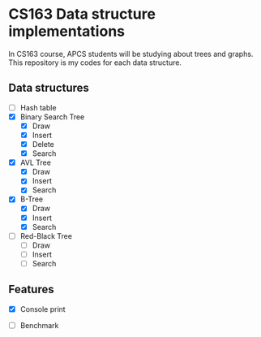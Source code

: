 # CS163 Data structure implementations
In CS163 course, APCS students will be studying about trees and graphs. This repository is my codes for each data structure.

## Data structures
- [ ] Hash table
- [x] Binary Search Tree
  - [x] Draw
  - [x] Insert
  - [x] Delete
  - [x] Search
- [x] AVL Tree
  - [x] Draw
  - [x] Insert
  - [x] Search
- [x] B-Tree
  - [x] Draw
  - [x] Insert
  - [x] Search
- [ ] Red-Black Tree
  - [ ] Draw
  - [ ] Insert
  - [ ] Search

## Features
- [x] Console print
- [ ] Benchmark

